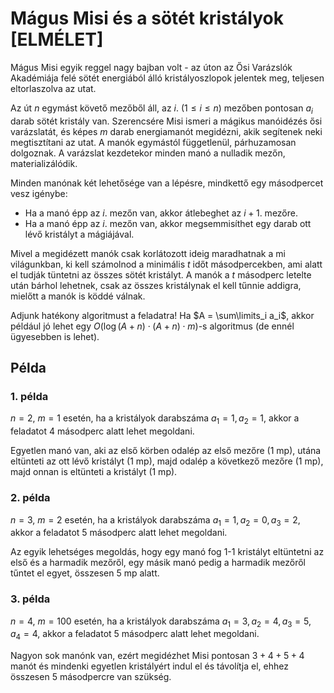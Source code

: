 # Mágus Misi és a sötét kristályok [ELMÉLET]

Mágus Misi egyik reggel nagy bajban volt - az úton az Ősi Varázslók Akadémiája felé sötét energiából álló kristályoszlopok jelentek meg, teljesen eltorlaszolva az utat.

Az út $n$ egymást követő mezőből áll, az $i$. ($1 \leq i \leq n$) mezőben pontosan $a_i$ darab sötét kristály van. Szerencsére Misi ismeri a mágikus manóidézés ősi varázslatát, és képes $m$ darab energiamanót megidézni, akik segítenek neki megtisztítani az utat. A manók egymástól függetlenül, párhuzamosan dolgoznak. A varázslat kezdetekor minden manó a nulladik mezőn, materializálódik.

Minden manónak két lehetősége van a lépésre, mindkettő egy másodpercet vesz igénybe:
- Ha a manó épp az $i$. mezőn van, akkor átlebeghet az $i+1$. mezőre.
- Ha a manó épp az $i$. mezőn van, akkor megsemmisíthet egy darab ott lévő kristályt a mágiájával.

Mivel a megidézett manók csak korlátozott ideig maradhatnak a mi világunkban, ki kell számolnod a minimális $t$ időt másodpercekben, ami alatt el tudják tüntetni az összes sötét kristályt. A manók a $t$ másodperc letelte után bárhol lehetnek, csak az összes kristálynak el kell tűnnie addigra, mielőtt a manók is köddé válnak.

Adjunk hatékony algoritmust a feladatra! Ha $A = \sum\limits_i a_i$, akkor például jó lehet egy $O(\log(A+n) \cdot (A+n) \cdot m)$-s algoritmus (de ennél ügyesebben is lehet).

## Példa

### 1\. példa

$n=2$, $m=1$ esetén, ha a kristályok darabszáma $a_1=1, a_2=1$, akkor a feladatot $4$ másodperc alatt lehet megoldani.

Egyetlen manó van, aki az első körben odalép az első mezőre (1 mp), utána eltünteti az ott lévő kristályt (1 mp), majd odalép a következő mezőre (1 mp), majd onnan is eltünteti a kristályt (1 mp).

### 2\. példa

$n=3$, $m=2$ esetén, ha a kristályok darabszáma $a_1=1, a_2=0, a_3=2$, akkor a feladatot $5$ másodperc alatt lehet megoldani.

Az egyik lehetséges megoldás, hogy egy manó fog 1-1 kristályt eltüntetni az első és a harmadik mezőről, egy másik manó pedig a harmadik mezőről tűntet el egyet, összesen 5 mp alatt.

### 3\. példa

$n=4$, $m=100$ esetén, ha a kristályok darabszáma $a_1=3, a_2=4, a_3=5, a_4=4$, akkor a feladatot $5$ másodperc alatt lehet megoldani.

Nagyon sok manónk van, ezért megidézhet Misi pontosan $3+4+5+4$ manót és mindenki egyetlen kristályért indul el és távolítja el, ehhez összesen $5$ másodpercre van szükség.
